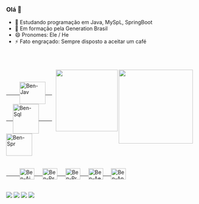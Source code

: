 ### Olá 👋

<!--Benior/Benior** is a ✨ _special_ ✨ repository because its `README.md` (this file) appears on your GitHub profile.
Here are some ideas to get you started:
-->

- 🔭 Estudando programação em Java, MySpL, SpringBoot
- 🌱 Em formação pela Generation Brasil
- 😄 Pronomes: Ele / He
- ⚡ Fato engraçado: Sempre disposto a aceitar um café

<br><br>

<div align="center">
  <a href="https://github.com/Benior">
  <img height="200em" img align="right" src="https://github-readme-stats.vercel.app/api?username=Benior&show_icons=true&theme=chartreuse-dark&include_all_commits=true&count_private=true"/>
  <img height="167em" img align="right" src="https://github-readme-stats.vercel.app/api/top-langs/?username=Benior&layout=compact&langs_count=7&theme=chartreuse-dark"/>
</div>
  
  ##
  <br>
<div style="display: inline_block">
  &emsp;
  &emsp;
  <img align="center" alt="Ben-Jav" height="60" width="70" src="https://cdn.jsdelivr.net/gh/devicons/devicon/icons/java/java-original-wordmark.svg">
  &emsp;
  &emsp;
  <img align="center" alt="Ben-Sql" height="80" width="70" src="https://cdn.jsdelivr.net/gh/devicons/devicon/icons/mysql/mysql-original-wordmark.svg">
  &emsp;
  &emsp;
  <img align="center" alt="Ben-Spr" height="60" width="70" src="https://cdn.jsdelivr.net/gh/devicons/devicon/icons/spring/spring-original-wordmark.svg">
  <br>
  <br>
  <br>
  &emsp;
  &emsp;
  <img align="center" alt="Ben-Ai" height="30" width="40" src="https://cdn.jsdelivr.net/gh/devicons/devicon/icons/illustrator/illustrator-line.svg">
  &emsp;
  <img align="center" alt="Ben-Ps" height="30" width="40" src="https://cdn.jsdelivr.net/gh/devicons/devicon/icons/photoshop/photoshop-line.svg">
  &emsp;
  <img align="center" alt="Ben-Pr" height="30" width="40" src="https://cdn.jsdelivr.net/gh/devicons/devicon/icons/premierepro/premierepro-original.svg">
  &emsp;
  <img align="center" alt="Ben-Ae" height="30" width="40" src="https://cdn.jsdelivr.net/gh/devicons/devicon/icons/aftereffects/aftereffects-original.svg">
  &emsp;
  <img align="center" alt="Ben-An" height="30" width="40" src="https://cdn.jsdelivr.net/gh/devicons/devicon/icons/aftereffects/aftereffects-original.svg">
</div>  
  <br>
  <br>
<div>
  <a href="https://www.linkedin.com/in/beniorcardoso/" target="_blank"><img src="https://img.shields.io/badge/LinkedIn-0077B5?style=for-the-badge&logo=linkedin&logoColor=white" target="_blank"></a>
  <a href="https://www.instagram.com/beniord" target="_blank"><img src="https://img.shields.io/badge/Instagram-E4405F?style=for-the-badge&logo=instagram&logoColor=white" target="_blank"></a>
  <a href="mailto:benior.santos@gmail.com" target="_blank"><img src="https://img.shields.io/badge/Gmail-D14836?style=for-the-badge&logo=gmail&logoColor=white" target="_blank"></a>
  <a href="https://wa.me/5511949609811" target="_blank"><img src="https://img.shields.io/badge/WhatsApp-25D366?style=for-the-badge&logo=whatsapp&logoColor=white" target="_blank"></a>
  <br>
  <br>
</div>  
  
##
